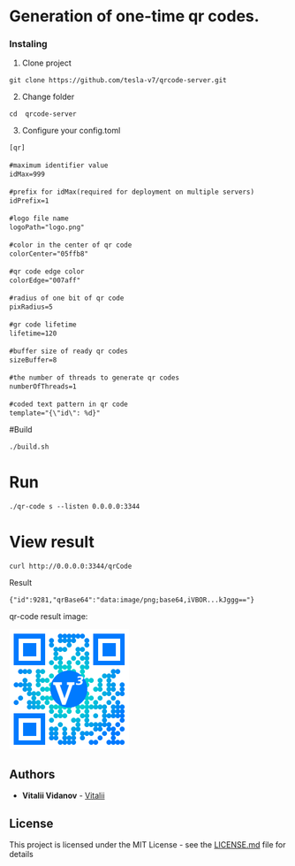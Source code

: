 # Generation of one-time qr codes.

### Instaling

1) Clone project
```
git clone https://github.com/tesla-v7/qrcode-server.git
```
2) Change folder
```
cd  qrcode-server
```
3) Configure your config.toml
```
[qr]

#maximum identifier value
idMax=999

#prefix for idMax(required for deployment on multiple servers)
idPrefix=1

#logo file name
logoPath="logo.png"

#color in the center of qr code
colorCenter="05ffb8"

#qr code edge color
colorEdge="007aff"

#radius of one bit of qr code
pixRadius=5

#gr code lifetime
lifetime=120

#buffer size of ready qr codes
sizeBuffer=8

#the number of threads to generate qr codes
numberOfThreads=1

#coded text pattern in qr code
template="{\"id\": %d}"
```

#Build
```
./build.sh
```

# Run
```
./qr-code s --listen 0.0.0.0:3344
```

# View result
```
curl http://0.0.0.0:3344/qrCode
```
Result
```
{"id":9281,"qrBase64":"data:image/png;base64,iVBOR...kJggg=="}
```
qr-code result image:
 
![qrResult.png](qrResult.png) 

## Authors

* **Vitalii Vidanov** - [Vitalii](https://github.com/tesla-v7)

## License

This project is licensed under the MIT License - see the [LICENSE.md](LICENSE.md) file for details